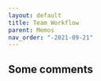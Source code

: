 ```yaml
---
layout: default
title: Team Workflow
parent: Memos
nav_order: "-2021-09-21"
---
```



## Some comments
